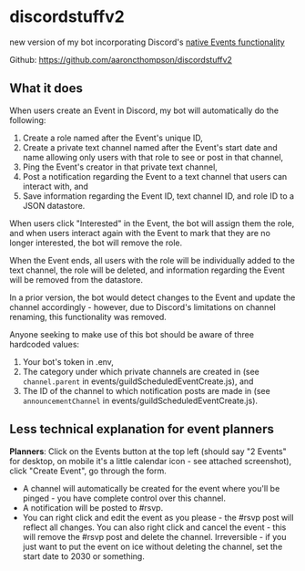 # discordstuffv2
new version of my bot incorporating Discord's [native Events functionality](https://support.discord.com/hc/en-us/articles/4409494125719-Scheduled-Events)

Github: https://github.com/aaroncthompson/discordstuffv2

## What it does
When users create an Event in Discord, my bot will automatically do the following:
1. Create a role named after the Event's unique ID,
2. Create a private text channel named after the Event's start date and name allowing only users with that role to see or post in that channel,
3. Ping the Event's creator in that private text channel,
4. Post a notification regarding the Event to a text channel that users can interact with, and
5. Save information regarding the Event ID, text channel ID, and role ID to a JSON datastore.

When users click "Interested" in the Event, the bot will assign them the role, and when users interact again with the Event to mark that they are no longer interested, the bot will remove the role.

When the Event ends, all users with the role will be individually added to the text channel, the role will be deleted, and information regarding the Event will be removed from the datastore.

In a prior version, the bot would detect changes to the Event and update the channel accordingly - however, due to Discord's limitations on channel renaming, this functionality was removed.

Anyone seeking to make use of this bot should be aware of three hardcoded values:
1. Your bot's token in .env,
2. The category under which private channels are created in (see `channel.parent` in events/guildScheduledEventCreate.js), and
3. The ID of the channel to which notification posts are made in (see `announcementChannel` in events/guildScheduledEventCreate.js).

## Less technical explanation for event planners
**Planners**: Click on the Events button at the top left (should say "2 Events" for desktop, on mobile it's a little calendar icon - see attached screenshot), click "Create Event", go through the form.
* A channel will automatically be created for the event where you'll be pinged - you have complete control over this channel.
* A notification will be posted to #⁠rsvp.
* You can right click and edit the event as you please - the ⁠#rsvp post will reflect all changes. You can also right click and cancel the event - this will remove the #⁠rsvp post and delete the channel. Irreversible - if you just want to put the event on ice without deleting the channel, set the start date to 2030 or something.
